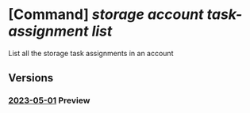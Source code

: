 # [Command] _storage account task-assignment list_

List all the storage task assignments in an account

## Versions

### [2023-05-01](/Resources/mgmt-plane/L3N1YnNjcmlwdGlvbnMve30vcmVzb3VyY2Vncm91cHMve30vcHJvdmlkZXJzL21pY3Jvc29mdC5zdG9yYWdlL3N0b3JhZ2VhY2NvdW50cy97fS9zdG9yYWdldGFza2Fzc2lnbm1lbnRz/2023-05-01.xml) **Preview**

<!-- mgmt-plane /subscriptions/{}/resourcegroups/{}/providers/microsoft.storage/storageaccounts/{}/storagetaskassignments 2023-05-01 -->
